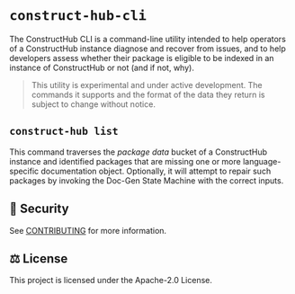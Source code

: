 # `construct-hub-cli`

The ConstructHub CLI is a command-line utility intended to help operators of a
ConstructHub instance diagnose and recover from issues, and to help developers
assess whether their package is eligible to be indexed in an instance of
ConstructHub or not (and if not, why).

> This utility is experimental and under active development. The commands it
> supports and the format of the data they return is subject to change without
> notice.

## `construct-hub list`

This command traverses the *package data* bucket of a ConstructHub instance and
identified packages that are missing one or more language-specific documentation
object. Optionally, it will attempt to repair such packages by invoking the
Doc-Gen State Machine with the correct inputs.

## :cop: Security

See [CONTRIBUTING](CONTRIBUTING.md#security-issue-notifications) for more
information.

## :balance_scale: License

This project is licensed under the Apache-2.0 License.
